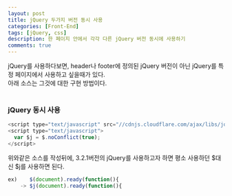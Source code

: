 ```yaml
---
layout: post
title: jQuery 두가지 버전 동시 사용
categories: [Front-End]
tags: [jQuery, css]
description: 한 페이지 안에서 각각 다른 jQuery 버전 동시에 사용하기
comments: true
---
```


jQuery를 사용하다보면, header나 footer에 정의된 jQuery 버전이 아닌 jQuery를 특정 페이지에서 사용하고 싶을때가 있다.  
아래 소스는 그것에 대한 구현 방법이다.  
<br>
### jQuery 동시 사용
~~~javascript
<script type="text/javascript" src="//cdnjs.cloudflare.com/ajax/libs/jquery/3.2.1/jquery.min.js"></script>
<script type="text/javascript">
  var $j = $.noConflict(true);
</script>
~~~  
위와같은 소스를 작성뒤에, 3.2.1버전의 jQuery를 사용하고자 하면 평소  사용하던 $대신 $j를 사용하면 된다.  
~~~javascript
ex)    $(document).ready(function(){
    -> $j(document).ready(function(){
~~~

